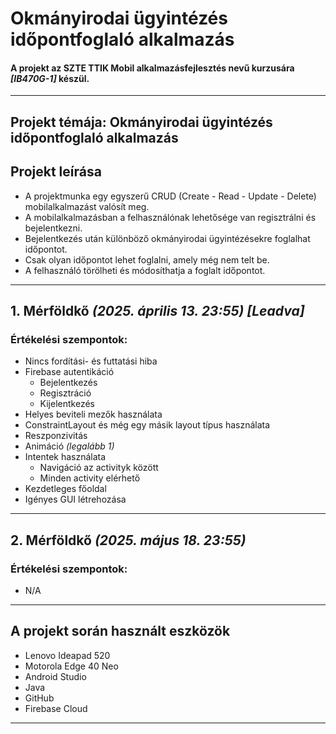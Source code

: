 # Okmányirodai ügyintézés időpontfoglaló alkalmazás
#### A projekt az SZTE TTIK Mobil alkalmazásfejlesztés nevű kurzusára *[IB470G-1]* készül.

___

## Projekt témája: Okmányirodai ügyintézés időpontfoglaló alkalmazás

## Projekt leírása
* A projektmunka egy egyszerű CRUD (Create - Read - Update - Delete) mobilalkalmazást valósít meg.
* A mobilalkalmazásban a felhasználónak lehetősége van regisztrálni és bejelentkezni.
* Bejelentkezés után különböző okmányirodai ügyintézésekre foglalhat időpontot.
* Csak olyan időpontot lehet foglalni, amely még nem telt be.
* A felhasználó törölheti és módosíthatja a foglalt időpontot.

___

## 1. Mérföldkő *(2025. április 13. 23:55) [Leadva]*
### Értékelési szempontok:
* Nincs fordítási- és futtatási hiba
* Firebase autentikáció
  * Bejelentkezés
  * Regisztráció
  * Kijelentkezés
* Helyes beviteli mezők használata
* ConstraintLayout és még egy másik layout típus használata
* Reszponzivitás
* Animáció *(legalább 1)*
* Intentek használata
  * Navigáció az activityk között
  * Minden activity elérhető
* Kezdetleges főoldal
* Igényes GUI létrehozása
___

## 2. Mérföldkő *(2025. május 18. 23:55)*
### Értékelési szempontok:
* N/A
___

## A projekt során használt eszközök
* Lenovo Ideapad 520
* Motorola Edge 40 Neo
* Android Studio
* Java
* GitHub
* Firebase Cloud

___

